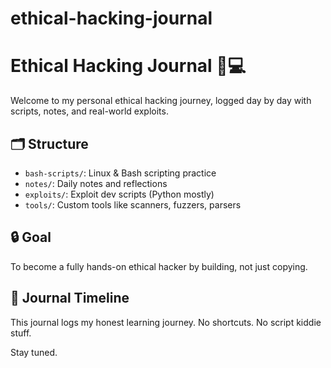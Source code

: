 # ethical-hacking-journal
 

# Ethical Hacking Journal 🧠💻

Welcome to my personal ethical hacking journey, logged day by day with scripts, notes, and real-world exploits.

## 🗂 Structure

- `bash-scripts/`: Linux & Bash scripting practice
- `notes/`: Daily notes and reflections
- `exploits/`: Exploit dev scripts (Python mostly)
- `tools/`: Custom tools like scanners, fuzzers, parsers

## 🔒 Goal

To become a fully hands-on ethical hacker by building, not just copying.

## 📅 Journal Timeline

This journal logs my honest learning journey. No shortcuts. No script kiddie stuff.

Stay tuned.

